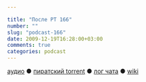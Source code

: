 ```yaml
---

title: "После РТ 166"
number: ""
slug: "podcast-166"
date: 2009-12-19T16:28:00+03:00
comments: true
categories: podcast
---
```

[аудио](http://cdn.radio-t.com/rt166post.mp3) ● [пиратский torrent](http://pirates.radio-t.com/torrents/rt166post.mp3.torrent) ● [лог чата](http://chat.radio-t.com/logs/radio-t-166.html) ● [wiki](http://wiki.radio-t.com/%D0%9F%D0%BE%D1%81%D0%BB%D0%B5_%D0%A0%D0%A2_166)<audio src="http://cdn.radio-t.com/rt166post.mp3" preload="none">
